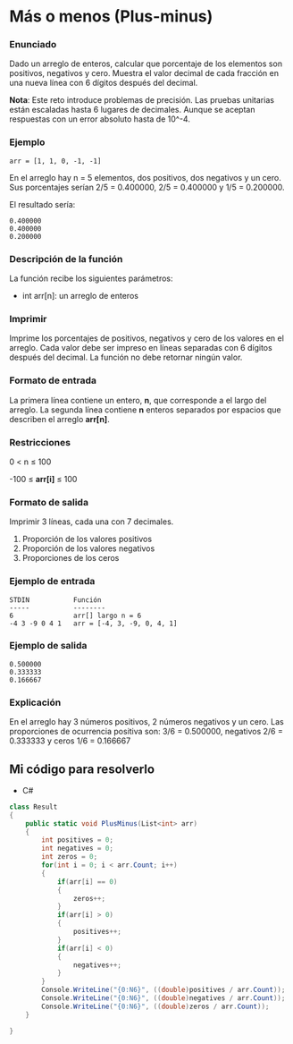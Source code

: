 # Más o menos (Plus-minus)

### Enunciado

Dado un arreglo de enteros, calcular que porcentaje de los elementos son positivos, negativos y cero. Muestra el valor decimal de cada fracción en una nueva línea con 6 dígitos después del decimal.

**Nota**: Este reto introduce problemas de precisión. Las pruebas unitarias están escaladas hasta 6 lugares de decimales. Aunque se aceptan respuestas con un error absoluto hasta de 10^-4.

### Ejemplo

```
arr = [1, 1, 0, -1, -1]
```

En el arreglo hay n = 5 elementos, dos positivos, dos negativos y un cero. Sus porcentajes serían 2/5 = 0.400000, 2/5 = 0.400000 y 1/5 = 0.200000.

El resultado sería:

```
0.400000
0.400000
0.200000
```

### Descripción de la función

La función recibe los siguientes parámetros:

- int arr[n]: un arreglo de enteros

### Imprimir

Imprime los porcentajes de positivos, negativos y cero de los valores en el arreglo. Cada valor debe ser impreso en líneas separadas con 6 dígitos después del decimal. La función no debe retornar ningún valor.

### Formato de entrada

La primera línea contiene un entero, **n**, que corresponde a el largo del arreglo. La segunda línea contiene **n** enteros separados por espacios que describen el arreglo **arr[n]**.

### Restricciones

0 < n ≤ 100

-100 ≤ **arr[i]** ≤ 100

### Formato de salida

Imprimir 3 líneas, cada una con 7 decimales.

1. Proporción de los valores positivos
2. Proporción de los valores negativos
3. Proporciones de los ceros

### Ejemplo de entrada

```
STDIN           Función
-----           --------
6               arr[] largo n = 6
-4 3 -9 0 4 1   arr = [-4, 3, -9, 0, 4, 1]
```

### Ejemplo de salida

```
0.500000
0.333333
0.166667
```

### Explicación

En el arreglo hay 3 números positivos, 2 números negativos y un cero. Las proporciones de ocurrencia positiva son: 3/6 = 0.500000, negativos 2/6 = 0.333333 y ceros 1/6 = 0.166667

## Mi código para resolverlo

- C#

```csharp
class Result
{
    public static void PlusMinus(List<int> arr)
    {
        int positives = 0;
        int negatives = 0;
        int zeros = 0;
        for(int i = 0; i < arr.Count; i++)
        {
            if(arr[i] == 0)
            {
                zeros++;
            }
            if(arr[i] > 0)
            {
                positives++;
            }
            if(arr[i] < 0)
            {
                negatives++;
            }
        }
        Console.WriteLine("{0:N6}", ((double)positives / arr.Count));
        Console.WriteLine("{0:N6}", ((double)negatives / arr.Count));
        Console.WriteLine("{0:N6}", ((double)zeros / arr.Count));        
    }

}
```